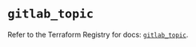 # `gitlab_topic`

Refer to the Terraform Registry for docs: [`gitlab_topic`](https://registry.terraform.io/providers/gitlabhq/gitlab/17.11.0/docs/resources/topic).
